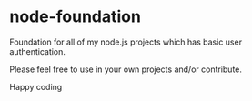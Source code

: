 # node-foundation

Foundation for all of my node.js projects which has basic user authentication.

Please feel free to use in your own projects and/or contribute.

Happy coding
